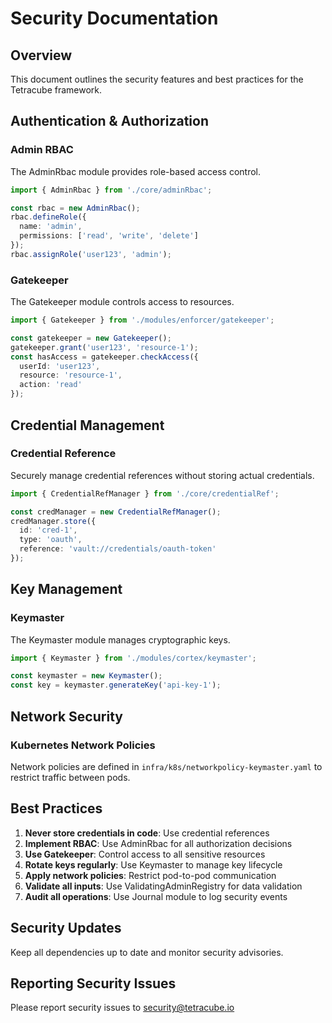 # Security Documentation

## Overview

This document outlines the security features and best practices for the Tetracube framework.

## Authentication & Authorization

### Admin RBAC
The AdminRbac module provides role-based access control.

```typescript
import { AdminRbac } from './core/adminRbac';

const rbac = new AdminRbac();
rbac.defineRole({
  name: 'admin',
  permissions: ['read', 'write', 'delete']
});
rbac.assignRole('user123', 'admin');
```

### Gatekeeper
The Gatekeeper module controls access to resources.

```typescript
import { Gatekeeper } from './modules/enforcer/gatekeeper';

const gatekeeper = new Gatekeeper();
gatekeeper.grant('user123', 'resource-1');
const hasAccess = gatekeeper.checkAccess({
  userId: 'user123',
  resource: 'resource-1',
  action: 'read'
});
```

## Credential Management

### Credential Reference
Securely manage credential references without storing actual credentials.

```typescript
import { CredentialRefManager } from './core/credentialRef';

const credManager = new CredentialRefManager();
credManager.store({
  id: 'cred-1',
  type: 'oauth',
  reference: 'vault://credentials/oauth-token'
});
```

## Key Management

### Keymaster
The Keymaster module manages cryptographic keys.

```typescript
import { Keymaster } from './modules/cortex/keymaster';

const keymaster = new Keymaster();
const key = keymaster.generateKey('api-key-1');
```

## Network Security

### Kubernetes Network Policies
Network policies are defined in `infra/k8s/networkpolicy-keymaster.yaml` to restrict traffic between pods.

## Best Practices

1. **Never store credentials in code**: Use credential references
2. **Implement RBAC**: Use AdminRbac for all authorization decisions
3. **Use Gatekeeper**: Control access to all sensitive resources
4. **Rotate keys regularly**: Use Keymaster to manage key lifecycle
5. **Apply network policies**: Restrict pod-to-pod communication
6. **Validate all inputs**: Use ValidatingAdminRegistry for data validation
7. **Audit all operations**: Use Journal module to log security events

## Security Updates

Keep all dependencies up to date and monitor security advisories.

## Reporting Security Issues

Please report security issues to security@tetracube.io
